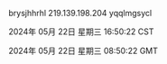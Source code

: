 brysjhhrhl 219.139.198.204 yqqlmgsycl

2024年 05月 22日 星期三 16:50:22 CST

2024年 05月 22日 星期三 08:50:22 GMT
